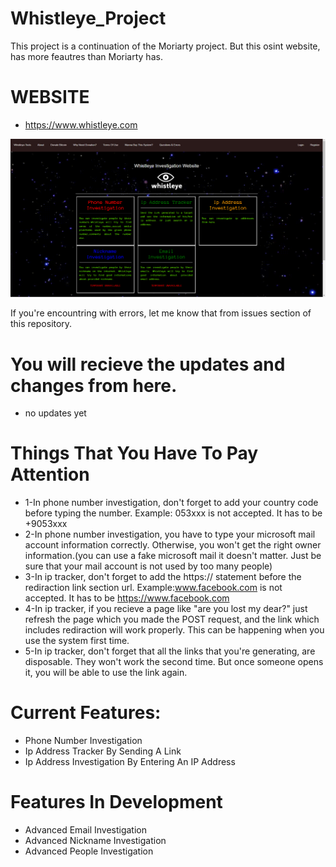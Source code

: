 # Whistleye_Project
This project is a continuation of the Moriarty project. But this osint website, has more feautres than Moriarty has.
#  WEBSITE
* https://www.whistleye.com

![](whistleye1.png)


If you're encountring with errors, let me know that from issues section of this repository.

# You will recieve the updates and changes from here.
* no updates yet
# Things That You Have To Pay Attention
* 1-In phone number investigation, don't forget to add your country code before typing the number. Example: 053xxx is not accepted. It has to be +9053xxx
* 2-In phone number investigation, you have to type your microsoft mail account information correctly. Otherwise, you won't get the right owner information.(you can use a fake microsoft mail it doesn't matter. Just be sure that your mail account is not used by too many people)
* 3-In ip tracker, don't forget to add the https:// statement before the rediraction link section url. Example:www.facebook.com is not accepted. It has to be https://www.facebook.com
* 4-In ip tracker, if you recieve a page like "are you lost my dear?" just refresh the page which you made the POST request, and the link which includes rediraction will work properly. This can be happening when you use the system first time.
* 5-In ip tracker, don't forget that all the links that you're generating, are disposable. They won't work the second time. But once someone opens it, you will be able to use the link again.
 
# Current Features:
* Phone Number Investigation
* Ip Address Tracker By Sending A Link
* Ip Address Investigation By Entering An IP Address
# Features In Development
* Advanced Email Investigation
* Advanced Nickname Investigation
* Advanced People Investigation

